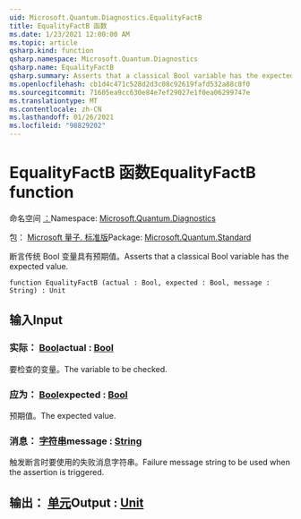 ```yaml
---
uid: Microsoft.Quantum.Diagnostics.EqualityFactB
title: EqualityFactB 函数
ms.date: 1/23/2021 12:00:00 AM
ms.topic: article
qsharp.kind: function
qsharp.namespace: Microsoft.Quantum.Diagnostics
qsharp.name: EqualityFactB
qsharp.summary: Asserts that a classical Bool variable has the expected value.
ms.openlocfilehash: cb1d4c471c528d2d3c08c92619fafd532a88c8f0
ms.sourcegitcommit: 71605ea9cc630e84e7ef29027e1f0ea06299747e
ms.translationtype: MT
ms.contentlocale: zh-CN
ms.lasthandoff: 01/26/2021
ms.locfileid: "98829202"
---
```

# <a name="equalityfactb-function"></a><span data-ttu-id="2de1f-102">EqualityFactB 函数</span><span class="sxs-lookup"><span data-stu-id="2de1f-102">EqualityFactB function</span></span>

<span data-ttu-id="2de1f-103">命名空间 [：](xref:Microsoft.Quantum.Diagnostics)</span><span class="sxs-lookup"><span data-stu-id="2de1f-103">Namespace: [Microsoft.Quantum.Diagnostics](xref:Microsoft.Quantum.Diagnostics)</span></span>

<span data-ttu-id="2de1f-104">包： [Microsoft 量子. 标准版](https://nuget.org/packages/Microsoft.Quantum.Standard)</span><span class="sxs-lookup"><span data-stu-id="2de1f-104">Package: [Microsoft.Quantum.Standard](https://nuget.org/packages/Microsoft.Quantum.Standard)</span></span>


<span data-ttu-id="2de1f-105">断言传统 Bool 变量具有预期值。</span><span class="sxs-lookup"><span data-stu-id="2de1f-105">Asserts that a classical Bool variable has the expected value.</span></span>

```qsharp
function EqualityFactB (actual : Bool, expected : Bool, message : String) : Unit
```


## <a name="input"></a><span data-ttu-id="2de1f-106">输入</span><span class="sxs-lookup"><span data-stu-id="2de1f-106">Input</span></span>

### <a name="actual--bool"></a><span data-ttu-id="2de1f-107">实际： [Bool](xref:microsoft.quantum.lang-ref.bool)</span><span class="sxs-lookup"><span data-stu-id="2de1f-107">actual : [Bool](xref:microsoft.quantum.lang-ref.bool)</span></span>

<span data-ttu-id="2de1f-108">要检查的变量。</span><span class="sxs-lookup"><span data-stu-id="2de1f-108">The variable to be checked.</span></span>


### <a name="expected--bool"></a><span data-ttu-id="2de1f-109">应为： [Bool](xref:microsoft.quantum.lang-ref.bool)</span><span class="sxs-lookup"><span data-stu-id="2de1f-109">expected : [Bool](xref:microsoft.quantum.lang-ref.bool)</span></span>

<span data-ttu-id="2de1f-110">预期值。</span><span class="sxs-lookup"><span data-stu-id="2de1f-110">The expected value.</span></span>


### <a name="message--string"></a><span data-ttu-id="2de1f-111">消息： [字符串](xref:microsoft.quantum.lang-ref.string)</span><span class="sxs-lookup"><span data-stu-id="2de1f-111">message : [String](xref:microsoft.quantum.lang-ref.string)</span></span>

<span data-ttu-id="2de1f-112">触发断言时要使用的失败消息字符串。</span><span class="sxs-lookup"><span data-stu-id="2de1f-112">Failure message string to be used when the assertion is triggered.</span></span>



## <a name="output--unit"></a><span data-ttu-id="2de1f-113">输出： [单元](xref:microsoft.quantum.lang-ref.unit)</span><span class="sxs-lookup"><span data-stu-id="2de1f-113">Output : [Unit](xref:microsoft.quantum.lang-ref.unit)</span></span>

